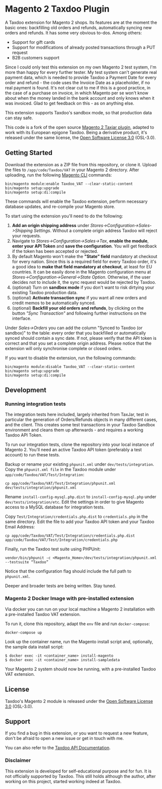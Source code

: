 # Magento 2 Taxdoo Plugin

A Taxdoo extension for Magento 2 shops. Its features are at the moment the basic ones: backfilling old orders and refunds, automatically syncing new orders and refunds. It has some very obvious to-dos. Among others:

* Support for gift cards
* Support for modifications of already posted transactions through a PUT request
* B2B customers support

Since I could only test this extension on my own Magento 2 test system, I'm more than happy for every further tester. My test system can't generate real payment data, which is needed to provide Taxdoo a Payment Date for every order and refund - the code uses the Invoice Date as a placeholder, if no real payment is found. It's not clear cut to me if this is a good practice, in the case of a purchase on invoice, in which Magento per se won't know about when the money landed in the bank account and only knows when it was invoiced. Glad to get feedback on this - as on anything else.

This extension supports Taxdoo's sandbox mode, so that production data can stay safe.

This code is a fork of the open source [Magento 2 Taxjar plugin](https://github.com/taxjar/taxjar-magento2-extension), adapted to work with its European epigone Taxdoo. Being a derivative product, it's released under the same license, the [Open Software License 3.0](https://opensource.org/licenses/OSL-3.0) (OSL-3.0).

## Getting Started

Download the extension as a ZIP file from this repository, or clone it. Upload the files to `/app/code/Taxdoo/VAT` in your Magento 2 directory. After uploading, run the following [Magento CLI](http://devdocs.magento.com/guides/v2.0/config-guide/cli/config-cli-subcommands.html) commands:

```
bin/magento module:enable Taxdoo_VAT --clear-static-content
bin/magento setup:upgrade
bin/magento setup:di:compile
```

These commands will enable the Taxdoo extension, perform necessary database updates, and re-compile your Magento store.

To start using the extension you'll need to do the following:
1. **Add an origin shipping address** under *Stores->Configuration->Sales->Shipping Settings*. Without a complete origin address Taxdoo will reject your requests.
1. Navigate to *Stores->Configuration->Sales->Tax*, **enable the module**, **enter your API Token** and **save the configuration**. You will get feedback if the token has been accepted or rejected.
1. By default Magento won't make the **"State" field** mandatory at checkout for every nation. Since this is a required field for every Taxdoo order, it's a good idea to **make that field mandatory at checkout**, at least for EU countries. It can be easily done in the Magento configuration menu at *Stores->Configuration->General->State Option*. Otherwise, if the user decides not to include it, the sync request would be rejected by Taxdoo.
1. (optional) Turn on **sandbox mode** if you don't want to risk dirtying your existing Taxdoo production data.
1. (optional) **Activate transaction sync** if you want all new orders and credit memos to be automatically synced.
1. (optional) **Backfill your old orders and refunds**, by clicking on the button *"Sync Transaction"* and following further instructions on the interface.

Under *Sales->Orders* you can add the column "Synced to Taxdoo (or sandbox)" to the table: every order that you backfilled or automatically synced should contain a sync date. If not, please verify that the API token is correct and that you set a complete origin address. Please notice that the extension will only synchronise complete or closed orders.

If you want to disable the extension, run the following commands:

```
bin/magento module:disable Taxdoo_VAT --clear-static-content
bin/magento setup:upgrade
bin/magento setup:di:compile
```

## Development

### Running integration tests

The integration tests here included, largely inherited from TaxJar, test in particular the generation of Orders/Refunds objects in many different cases, and the client. This creates some test transactions in your Taxdoo Sandbox environment and cleans them up afterwards - and requires a working Taxdoo API Token.

To run our integration tests, clone the repository into your local instance of Magento 2. You'll need an active Taxdoo API token (preferably a test account) to run these tests.

Backup or rename your existing `phpunit.xml` under `dev/tests/integration`. Copy the `phpunit.xml file` in the Taxdoo module under `app/code/Taxdoo/VAT/Test/Integration`:

```
cp app/code/Taxdoo/VAT/Test/Integration/phpunit.xml dev/tests/integration/phpunit.xml
```
Rename `install-config-mysql.php.dist` to `install-config-mysql.php` under `dev/tests/integration/etc`. Edit the settings in order to give Magento access to a MySQL database for integration tests.

Copy `Test/Integration/credentials.php.dist` to `credentials.php` in the same directory. Edit the file to add your Taxdoo API token and your Taxdoo Email Address:

```
cp app/code/Taxdoo/VAT/Test/Integration/credentials.php.dist app/code/Taxdoo/VAT/Test/Integration/credentials.php
```

Finally, run the Taxdoo test suite using PHPUnit:

```
vendor/bin/phpunit -c <Magento_Home>/dev/tests/integration/phpunit.xml --testsuite “Taxdoo”
```

Notice that the configuration flag should include the full path to `phpunit.xml`.

Deeper and broader tests are being written. Stay tuned.

### Magento 2 Docker Image with pre-installed extension

Via docker you can run on your local machine a Magento 2 installation with a pre-installed Taxdoo VAT extension.

To run it, clone this repository, adapt the `env` file and run `docker-compose`:

```
docker-compose up
```

Look up the container name, run the Magento install script and, optionally, the sample data install script:

```
$ docker exec -it <container_name> install-magento
$ docker exec -it <container_name> install-sampledata
```

Your Magento 2 system should now be running, with a pre-installed Taxdoo VAT extension.


## License

Taxdoo's Magento 2 module is released under the [Open Software License 3.0](https://opensource.org/licenses/OSL-3.0) (OSL-3.0).

## Support

If you find a bug in this extension, or you want to request a new feature, don't be afraid to open a new issue or get in touch with me.

You can also refer to the [Taxdoo API Documentation](https://dev.taxdoo.com/).

### Disclaimer

This extension is developed for self-educational purpose and for fun. It is not officially supported by Taxdoo.
This still holds although the author, after working on this project, started working indeed at Taxdoo.
